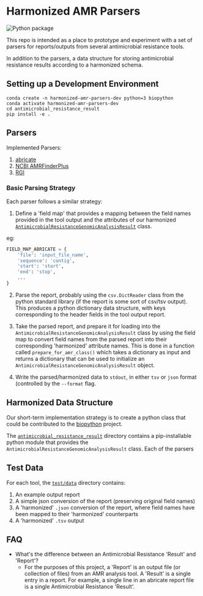 # Harmonized AMR Parsers

![Python package](https://github.com/dfornika/harmonized-amr-parsers/workflows/Python%20package/badge.svg)

This repo is intended as a place to prototype and experiment with a set of parsers for reports/outputs from several
antimicrobial resistance tools.

In addition to the parsers, a data structure for storing antimicrobial resistance results according to a harmonized schema.

## Setting up a Development Environment

```
conda create -n harmonized-amr-parsers-dev python=3 biopython
conda activate harmonized-amr-parsers-dev
cd antimicrobial_resistance_result
pip install -e .
```

## Parsers

Implemented Parsers:

1. [abricate](parsers/abricate_report_parser.py)
2. [NCBI AMRFinderPlus](parsers/ncbiamrfinderplus_report_parser.py)
3. [RGI](parsers/rgi_report_parser.py)

### Basic Parsing Strategy

Each parser follows a similar strategy:

1. Define a 'field map' that provides a mapping between the field names provided in the tool output and the attributes of our harmonized [`AntimicrobialResistanceGenomicAnalysisResult`](antimicrobial_resistance_result/AntimicrobialResistance/Result.py) class.

eg:

```python
FIELD_MAP_ABRICATE = {
    'file': 'input_file_name',
    'sequence': 'contig',
    'start': 'start',
    'end': 'stop',
    ...
}
```

2. Parse the report, probably using the `csv.DictReader` class from the python standard library (if the report is some sort of csv/tsv output). This produces a python dictionary data structure, with keys corresponding to the header fields in the tool output report.

3. Take the parsed report, and prepare it for loading into the `AntimicrobialResistanceGenomicAnalysisResult` class by using the field map to convert field names from the parsed report into their corresponding 'harmonized' attribute names. This is done in a function called `prepare_for_amr_class()` which takes a dictionary as input and returns a dictionary that can be used to initialize an `AntimicrobialResistanceGenomicAnalysisResult` object.

4. Write the parsed/harmonized data to `stdout`, in either `tsv` or `json` format (controlled by the `--format` flag.

## Harmonized Data Structure

Our short-term implementation strategy is to create a python class that could be contributed to the [biopython](https://biopython.org/) project.

The [`antimicrobial_resistance_result`](antimicrobial_resistance_result) directory contains a pip-installable python module that provides the `AntimicrobialResistanceGenomicAnalysisResult` class. Each of the parsers

## Test Data

For each tool, the [`test/data`](test/data) directory contains:

1. An example output report
2. A simple json conversion of the report (preserving original field names)
3. A 'harmonized' `.json` conversion of the report, where field names have been mapped to their 'harmonized' counterparts
4. A 'harmonized' `.tsv` output

## FAQ

* What's the difference between an Antimicrobial Resistance 'Result' and 'Report'?
  * For the purposes of this project, a 'Report' is an output file (or collection of files) from an AMR analysis tool.
    A 'Result' is a single entry in a report. For example, a single line in an abricate report file is a single Antimicrobial
    Resistance 'Result'.
